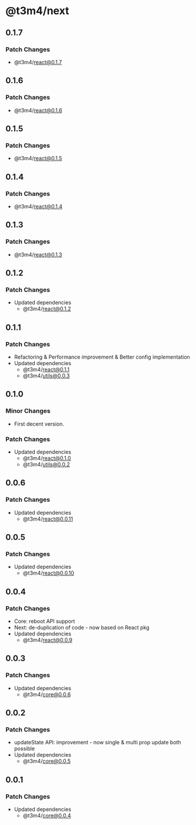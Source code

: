 # @t3m4/next

## 0.1.7

### Patch Changes

- @t3m4/react@0.1.7

## 0.1.6

### Patch Changes

- @t3m4/react@0.1.6

## 0.1.5

### Patch Changes

- @t3m4/react@0.1.5

## 0.1.4

### Patch Changes

- @t3m4/react@0.1.4

## 0.1.3

### Patch Changes

- @t3m4/react@0.1.3

## 0.1.2

### Patch Changes

- Updated dependencies
  - @t3m4/react@0.1.2

## 0.1.1

### Patch Changes

- Refactoring & Performance improvement & Better config implementation
- Updated dependencies
  - @t3m4/react@0.1.1
  - @t3m4/utils@0.0.3

## 0.1.0

### Minor Changes

- First decent version.

### Patch Changes

- Updated dependencies
  - @t3m4/react@0.1.0
  - @t3m4/utils@0.0.2

## 0.0.6

### Patch Changes

- Updated dependencies
  - @t3m4/react@0.0.11

## 0.0.5

### Patch Changes

- Updated dependencies
  - @t3m4/react@0.0.10

## 0.0.4

### Patch Changes

- Core: reboot API support
- Next: de-duplication of code - now based on React pkg
- Updated dependencies
  - @t3m4/react@0.0.9

## 0.0.3

### Patch Changes

- Updated dependencies
  - @t3m4/core@0.0.6

## 0.0.2

### Patch Changes

- updateState API: improvement - now single & multi prop update both possible
- Updated dependencies
  - @t3m4/core@0.0.5

## 0.0.1

### Patch Changes

- Updated dependencies
  - @t3m4/core@0.0.4

